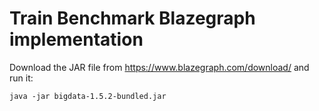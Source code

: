# Train Benchmark Blazegraph implementation

Download the JAR file from <https://www.blazegraph.com/download/> and run it:

```
java -jar bigdata-1.5.2-bundled.jar 
```
